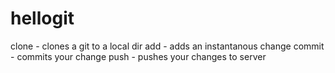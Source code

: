 # hellogit

clone - clones a git to a local dir
add - adds an instantanous change
commit - commits your change
push - pushes your changes to server
